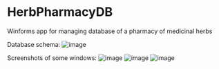 # HerbPharmacyDB
Winforms app for managing database of a pharmacy of medicinal herbs

Database schema:
![image](https://github.com/NurePershynaAnastasiia/HerbPharmacyDB/assets/104227176/906e268e-727d-46b8-8149-07ea49a2890f)

Screenshots of some windows:
![image](https://github.com/NurePershynaAnastasiia/HerbPharmacyDB/assets/104227176/30e5e60f-a16f-4d0e-aaa3-3d14a1c564f6)
![image](https://github.com/NurePershynaAnastasiia/HerbPharmacyDB/assets/104227176/509c17e9-7716-4a19-b0db-bf2d0138fcf4)
![image](https://github.com/NurePershynaAnastasiia/HerbPharmacyDB/assets/104227176/e78eea75-86d6-4f76-98b9-4f6d3ea89d6a)
